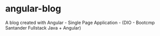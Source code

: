 # angular-blog
A blog created with Angular - Single Page Application - (DIO - Bootcmp Santander Fullstack Java + Angular) 
